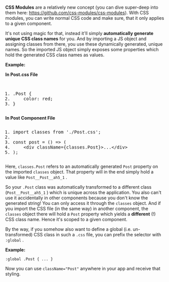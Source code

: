 <p><strong>CSS Modules</strong> are a relatively new concept (you can dive super-deep into them here: 
    <a target="_blank" rel="noopener noreferrer"
        href="https://github.com/css-modules/css-modules">https://github.com/css-modules/css-modules</a>). With CSS
    modules, you can write normal CSS code and make sure, that it only applies to a given component.
</p>
<p>It's not using magic for that, instead it'll simply <strong>automatically generate unique CSS class names</strong>
    for you. And by importing a JS object and assigning classes from there, you use these dynamically generated, unique
    names. So the imported JS object simply exposes some properties which hold the generated CSS class names as values.
</p>

<p><strong>Example:</strong></p>
<p><strong>In Post.css File</strong></p>

<pre>
 <ol ><li><span >.</span><span >Post</span><span> </span><span >{</span></li><li class="L1"><span >    color</span><span >:</span><span > red</span><span >;</span></li><li ><span >}</span></li></ol></pre>
<p><strong>In Post Component File</strong></p>
<div class="">
    <pre
        style=""><ol ><li ><span >import</span><span > classes </span><span >from</span><span > </span><span class="str">'./Post.css'</span><span >;</span></li><li class="L1"><span > </span></li><li class="L2"><span >const</span><span > post </span><span >=</span><span > </span><span >()</span><span > </span><span >=&gt;</span><span > </span><span >(</span></li><li class="L3"><span >    </span><span >&lt;</span><span >div className</span><span >={</span><span >classes</span><span >.</span><span >Post</span><span >}&gt;...&lt;/</span><span >div</span><span >&gt;</span></li><li class="L4"><span >);</span></li></ol></pre>
    <p>Here, <code>classes.Post</code> refers to an automatically generated <code>Post</code> property on the imported
        <code>classes</code> object. That property will in the end simply hold a value like
        <code>Post__Post__ah5_1</code> .</p>
    <p>So your <code>.Post</code> class was automatically transformed to a different class
        (<code>Post__Post__ah5_1</code> ) which is unique across the application. You also can't use it accidentally in
        other components because you don't know the generated string! You can only access it through the
        <code>classes</code> object. And if you import the CSS file (in the same way) in another component, the
        <code>classes</code> object there will hold a <code>Post</code> property which yields a
        <strong>different</strong> (!) CSS class name. Hence it's scoped to a given component.</p>
    <p>By the way, if you somehow also want to define a global (i.e. un-transformed) CSS class in such a
        <code>.css</code> file, you can prefix the selector with <code>:global</code> .</p>
    <p><strong>Example:</strong></p>
    <p><code>:global .Post { ... }</code> </p>
    <p>Now you can use <code>className="Post"</code> anywhere in your app and receive that styling.</p>
